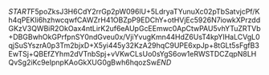 $START$F5poZksJ3H6CdY2rrGp2pW096lU+5LdryaTYunuXc02pTbSatvjcPf/Kh4qPEKli6hzhwcqwfCAWZrH41OBZpP9EDChY+otHVjEc5926N7iowkXPrzddGKzV3QWBiR2OkOax4ntLirK2uf6eAUpGcEEmwc0ApCtwPAU5vhYTuZRTVb+DBGBwhOkGPrfpnSY0ndGveu0x/VjiYvugKmn44HdZ6UsT4kpYIHaLCVgL0qjSuSYszrA0p3Tm2bjxD+X5yi445y32KzA29hqC9UPE6xpJp+8tGLt5sFgfB3EwTSj+QBEfZYhm2dVTnbSpj+vVKwCLsUo0sYgS6ow1eRWSTDCZqpN8LHQvSg2iKc9eIpnpKAoGkXUG0gBwh6hqozSw$END$